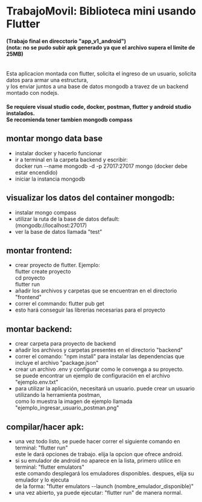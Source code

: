 # TrabajoMovil: Biblioteca mini usando Flutter
#### (Trabajo final en direcctorio "app_v1_android")<br>(nota: no se pudo subir apk generado ya que el archivo supera el limite de 25MB)
<br>
Esta aplicacion montada con flutter, solicita el ingreso de un usuario, solicita datos para armar una estructura,
<br>y los enviar juntos a una base de datos mongodb a travez de un backend montado con nodejs.

#### Se requiere visual studio code, docker, postman, flutter y android studio instalados.<br> Se recomienda tener tambien mongodb compass

## montar mongo data base
- instalar docker y hacerlo funcionar
- ir a terminal en la carpeta backend y escribir:<br>
   docker run --name mongodb -d -p 27017:27017 mongo
 (docker debe estar encendido)
- iniciar la instancia mongodb
## visualizar los datos del container mongodb:
- instalar mongo compass
- utilizar la ruta de la base de datos default:<br>
  (mongodb://localhost:27017)
- ver la base de datos llamada "test"
## montar frontend:
- crear proyecto de flutter. Ejemplo: <br>
flutter create proyecto<br>
cd proyecto<br>
flutter run
- añadir los archivos y carpetas que se encuentran en el directorio "frontend"
- correr el commando: flutter pub get
- esto hará conseguir las librerias necesarias para el proyecto
## montar backend:
- crear carpeta para proyecto de backend
- añadir los archivos y carpetas presentes en el directorio "backend"
- correr el comando: "npm install"  para instalar las dependencias que incluye el archivo "package.json"
- crear un archivo .env y configurar como le convenga a su proyecto.<br>
se puede encontrar un ejemplo de configuración en el archivo "ejemplo.env.txt"
- para utilizar la aplicación, necesitará un usuario. puede crear un usuario utilizando la herramienta postman,<br>
como lo muestra la imagen de ejemplo llamada "ejemplo_ingresar_usuario_postman.png"
## compilar/hacer apk:
- una vez todo listo, se puede hacer correr el siguiente comando en terminal: "flutter run"<br>
este le dará opciones de trabajo. elija la opcion que ofrece android.
- si su emulador de android no aparece en la lista, primero utilice en terminal: "flutter emulators"<br>
este comando desplegará los emuladores disponibles. despues, elija su emulador y lo ejecuta<br>
de la forma: "flutter emulators --launch (nombre_emulador_disponible)"
- una vez abierto, ya puede ejecutar: "flutter run" de manera normal.
